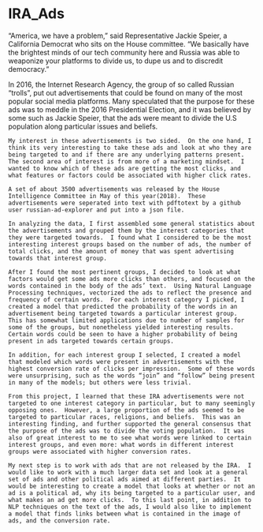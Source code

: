 # IRA_Ads

“America, we have a problem,” said Representative Jackie Speier, a California Democrat who sits on the House committee. “We basically have the brightest minds of our tech community here and Russia was able to weaponize your platforms to divide us, to dupe us and to discredit democracy.”

In 2016, the Internet Research Agency, the group of so called Russian “trolls”, put out advertisements that could be found on many of the most popular social media platforms.  Many speculated that the purpose for these ads was to meddle in the 2016 Presidential Election, and it was believed by some such as Jackie Speier, that the ads were meant to divide the U.S population along particular issues and beliefs.

    My interest in these advertisements is two sided.  On the one hand, I think its very interesting to take these ads and look at who they are being targeted to and if there are any underlying patterns present.  The second area of interest is from more of a marketing mindset.  I wanted to know which of these ads are getting the most clicks, and what features or factors could be associated with higher click rates.

    A set of about 3500 advertisements was released by the House Intelligence Committee in May of this year(2018).  These advertisements were seperated into text with pdftotext by a github user russian-ad-explorer and put into a json file.

    In analyzing the data, I first assembled some general statistics about the advertisements and grouped them by the interest categories that they were targeted towards.  I found what I considered to be the most interesting interest groups based on the number of ads, the number of total clicks, and the amount of money that was spent advertising towards that interest group.

    After I found the most pertinent groups, I decided to look at what factors would get some ads more clicks than others, and focused on the words contained in the body of the ads’ text.  Using Natural Language Processing techniques, vectorized the ads to reflect the presence and frequency of certain words.  For each interest category I picked, I created a model that predicted the probability of the words in an advertisement being targeted towards a particular interest group.  This has somewhat limited applications due to number of samples for some of the groups, but nonetheless yielded interesting results.  Certain words could be seen to have a higher probability of being present in ads targeted towards certain groups.

    In addition, for each interest group I selected, I created a model that modeled which words were present in advertisements with the highest conversion rate of clicks per impression.  Some of these words were unsurprising, such as the words “join” and “follow” being present in many of the models; but others were less trivial.

    From this project, I learned that these IRA advertisements were not targeted to one interest category in particular, but to many seemingly opposing ones.  However, a large proportion of the ads seemed to be targeted to particular races, religions, and beliefs.  This was an interesting finding, and further supported the general consensus that the purpose of the ads was to divide the voting population.  It was also of great interest to me to see what words were linked to certain interest groups, and even more: what words in different interest groups were associated with higher conversion rates.

    My next step is to work with ads that are not released by the IRA.  I would like to work with a much larger data set and look at a general set of ads and other political ads aimed at different parties.  It would be interesting to create a model that looks at whether or not an ad is a political ad, why its being targeted to a particular user, and what makes an ad get more clicks.  To this last point, in addition to NLP techniques on the text of the ads, I would also like to implement a model that finds links between what is contained in the image of ads, and the conversion rate.
